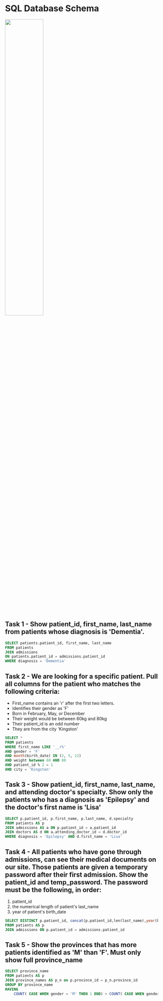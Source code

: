 # SQL Database Schema
<img src="https://github.com/acelmer/portfolio/assets/145276189/337687e5-131b-4cef-b341-50780a03600b" width=50% height=50%>

## Task 1 - Show patient_id, first_name, last_name from patients whose diagnosis is 'Dementia'.

```sql
SELECT patients.patient_id, first_name, last_name
FROM patients
JOIN admissions
ON patients.patient_id = admissions.patient_id 
WHERE diagnosis = 'Dementia'
```
## Task 2 - We are looking for a specific patient. Pull all columns for the patient who matches the following criteria:
- First_name contains an 'r' after the first two letters.
- Identifies their gender as 'F'
- Born in February, May, or December
- Their weight would be between 60kg and 80kg
- Their patient_id is an odd number
- They are from the city 'Kingston'

```sql
SELECT *
FROM patients
WHERE first_name LIKE '__r%' 
AND gender = 'F' 
AND month(birth_date) IN (2, 5, 12) 
AND weight between 60 AND 80 
AND patient_id % 2 = 1 
AND city = 'Kingston'
```
## Task 3 - Show patient_id, first_name, last_name, and attending doctor's specialty. Show only the patients who has a diagnosis as 'Epilepsy' and the doctor's first name is 'Lisa'

```sql
SELECT p.patient_id, p.first_name, p.last_name, d.specialty
FROM patients AS p
JOIN admissions AS a ON p.patient_id = a.patient_id
JOIN doctors AS d ON a.attending_doctor_id = d.doctor_id
WHERE diagnosis = 'Epilepsy' AND d.first_name = 'Lisa'
```
## Task 4 - All patients who have gone through admissions, can see their medical documents on our site. Those patients are given a temporary password after their first admission. Show the patient_id and temp_password. The password must be the following, in order:
1. patient_id
2. the numerical length of patient's last_name
3. year of patient's birth_date

```sql
SELECT DISTINCT p.patient_id, concat(p.patient_id,len(last_name),year(birth_date)) AS temp_password
FROM patients AS p
JOIN admissions ON p.patient_id = admissions.patient_id
```
## Task 5 - Show the provinces that has more patients identified as 'M' than 'F'. Must only show full province_name

```sql
SELECT province_name
FROM patients AS p
JOIN province_names AS p_n on p.province_id = p_n.province_id
GROUP BY province_name
HAVING
	COUNT( CASE WHEN gender = 'M' THEN 1 END) > COUNT( CASE WHEN gender = 'F' THEN 1 END)
```

